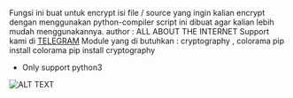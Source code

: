 Fungsi ini buat untuk encrypt isi file / source yang ingin kalian encrypt
dengan menggunakan python-compiler
script ini dibuat agar kalian lebih mudah menggunakannya.
author : ALL ABOUT THE INTERNET 
Support kami di [TELEGRAM](https://t.me/allabout_internet)
Module yang di butuhkan : cryptography , colorama
pip install colorama
pip install cryptography
* Only support python3

![ALT TEXT](https://i.ibb.co.com/BVrw39S/Screenshot-2024-07-22-16-34-35-079-com-termux-edit.jpg)
